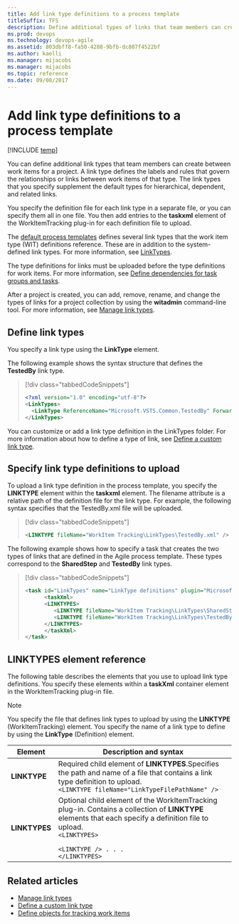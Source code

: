 ```yaml
---
title: Add link type definitions to a process template 
titleSuffix: TFS
description: Define additional types of links that team members can create between work items for a project for Team Foundation Server  
ms.prod: devops
ms.technology: devops-agile
ms.assetid: 803dbff8-fa50-4288-9bfb-dc807f4522bf
ms.author: kaelli
ms.manager: mijacobs
ms.manager: mijacobs
ms.topic: reference
ms.date: 09/08/2017
---
```



# Add link type definitions to a process template

[!INCLUDE [temp](../../_shared/customization-phase-0-and-1-plus-version-header.md)]

You can define additional link types that team members can create between work items for a project. A link type defines the labels and rules that govern the relationships or links between work items of that type. The link types that you specify supplement the default types for hierarchical, dependent, and related links. 

You specify the definition file for each link type in a separate file, or you can specify them all in one file. You then add entries to the **taskxml** element of the WorkItemTracking plug-in for each definition file to upload.  
  
 The [default process templates](../../boards/work-items/guidance/choose-process.md) defines several link types that the work item type (WIT) definitions reference. These are in addition to the system-defined link types. For more information, see [LinkTypes](../xml/link-type-element-reference.md).  
  
 The type definitions for links must be uploaded before the type definitions for work items. For more information, see [Define dependencies for task groups and tasks](define-dependencies-plug-ins-groups-tasks.md).  
  
 After a project is created, you can add, remove, rename, and change the types of links for a project collection by using the **witadmin** command-line tool. For more information, see [Manage link types](../witadmin/manage-link-types.md).  
  
<a name="create"></a> 
##  Define link types  
 You specify a link type using the **LinkType** element.   
  
The following example shows the syntax structure that defines the **TestedBy** link type.  
  
> [!div class="tabbedCodeSnippets"]
> ```XML
> <?xml version="1.0" encoding="utf-8"?>  
> <LinkTypes>  
>   <LinkType ReferenceName="Microsoft.VSTS.Common.TestedBy" ForwardName="Tested By" ReverseName="Tests" Topology="Dependency" />  
> </LinkTypes>  
> ```  
  
You can customize or add a link type definition in the LinkTypes folder. For more information about how to define a type of link, see [Define a custom link type](../xml/define-custom-link-type.md).  
  

<a name="upload"></a>   
##  Specify link type definitions to upload  
 To upload a link type definition in the process template, you specify the **LINKTYPE** element within the **taskxml** element. The filename attribute is a relative path of the definition file for the link type. For example, the following syntax specifies that the TestedBy.xml file will be uploaded.  
  
> [!div class="tabbedCodeSnippets"]
> ```XML
> <LINKTYPE fileName="WorkItem Tracking\LinkTypes\TestedBy.xml" />  
> ```  
  
The following example shows how to specify a task that creates the two types of links that are defined in the Agile process template. These types correspond to the **SharedStep** and **TestedBy** link types.  
  
> [!div class="tabbedCodeSnippets"]
> ```XML
> <task id="LinkTypes" name="LinkType definitions" plugin="Microsoft.ProjectCreationWizard.WorkItemTracking" completionMessage="Work item link types created">  
>       <taskXml>  
>       <LINKTYPES>  
>          <LINKTYPE fileName="WorkItem Tracking\LinkTypes\SharedStep.xml" />  
>          <LINKTYPE fileName="WorkItem Tracking\LinkTypes\TestedBy.xml" />  
>       </LINKTYPES>  
>       </taskXml>  
> </task>  
> ```  
  
<a name="elements"></a> 
  
##  LINKTYPES element reference  
 The following table describes the elements that you use to upload link type definitions. You specify these elements within a **taskXml** container element in the WorkItemTracking plug-in file.  
  
> [!NOTE]
> You specify the file that defines link types to upload by using the **LINKTYPE** (WorkItemTracking) element. You specify the name of a link type to define by using the **LinkType** (Definition) element.  
  
|Element|Description and syntax|  
|-------------|------------|
|**LINKTYPE**|Required child element of **LINKTYPES**.Specifies the path and name of a file that contains a link type definition to upload.<br />`<LINKTYPE fileName="LinkTypeFilePathName" />`<br /> |  
|**LINKTYPES**|Optional child element of the WorkItemTracking plug-in. Contains a collection of **LINKTYPE** elements that each specify a definition file to upload.<br/><code>&lt;LINKTYPES&gt; <br/>      &lt;LINKTYPE /&gt;   . . . <br/>&lt;/LINKTYPES&gt; </code> |  
  


## Related articles
-  [Manage link types](../witadmin/manage-link-types.md)   
-  [Define a custom link type](../xml/define-custom-link-type.md)   
-  [Define objects for tracking work items](define-objects-track-work-items-plug-in.md)